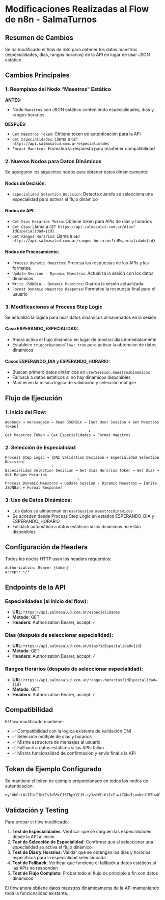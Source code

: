 # Modificaciones Realizadas al Flow de n8n - SalmaTurnos

## Resumen de Cambios

Se ha modificado el flow de n8n para obtener los datos maestros (especialidades, días, rangos horarios) de la API en lugar de usar JSON estático.

## Cambios Principales

### 1. Reemplazo del Nodo "Maestros" Estático

**ANTES:**
- Nodo `Maestros` con JSON estático conteniendo especialidades, días y rangos horarios

**DESPUÉS:**
- `Get Maestros Token`: Obtiene token de autenticación para la API
- `Get Especialidades`: Llama a `GET https://api.salmasalud.com.ar/especialidades`
- `Format Maestros`: Formatea la respuesta para mantener compatibilidad

### 2. Nuevos Nodos para Datos Dinámicos

Se agregaron los siguientes nodos para obtener datos dinámicamente:

#### Nodos de Decisión:
- `Especialidad Selection Decision`: Detecta cuando se selecciona una especialidad para activar el flujo dinámico

#### Nodos de API:
- `Get Dias Horarios Token`: Obtiene token para APIs de días y horarios
- `Get Dias`: Llama a `GET https://api.salmasalud.com.ar/dias?idEspecialidad={id}`
- `Get Rangos Horarios`: Llama a `GET https://api.salmasalud.com.ar/rangos-horarios?idEspecialidad={id}`

#### Nodos de Procesamiento:
- `Process Dynamic Maestros`: Procesa las respuestas de las APIs y las formatea
- `Update Session - Dynamic Maestros`: Actualiza la sesión con los datos dinámicos
- `Write JSONBin - Dynamic Maestros`: Guarda la sesión actualizada
- `Format Dynamic Maestros Response`: Formatea la respuesta final para el usuario

### 3. Modificaciones al Process Step Logic

Se actualizó la lógica para usar datos dinámicos almacenados en la sesión:

#### Caso ESPERANDO_ESPECIALIDAD:
- Ahora activa el flujo dinámico en lugar de mostrar días inmediatamente
- Establece `triggerDynamicFlow: true` para activar la obtención de datos dinámicos

#### Casos ESPERANDO_DIA y ESPERANDO_HORARIO:
- Buscan primero datos dinámicos en `userSession.maestrosDinamicos`
- Fallback a datos estáticos si no hay dinámicos disponibles
- Mantienen la misma lógica de validación y selección múltiple

## Flujo de Ejecución

### 1. Inicio del Flow:
```
Webhook → menssageIn → Read JSONBin → [Get User Session + Get Maestros Token]
                                      ↓
Get Maestros Token → Get Especialidades → Format Maestros
```

### 2. Selección de Especialidad:
```
Process Step Logic → [DNI Validation Decision + Especialidad Selection Decision]
                     ↓
Especialidad Selection Decision → Get Dias Horarios Token → Get Dias → Get Rangos Horarios
                                 ↓
Process Dynamic Maestros → Update Session - Dynamic Maestros → [Write JSONBin + Format Response]
```

### 3. Uso de Datos Dinámicos:
- Los datos se almacenan en `userSession.maestrosDinamicos`
- Se acceden desde Process Step Logic en estados ESPERANDO_DIA y ESPERANDO_HORARIO
- Fallback automático a datos estáticos si los dinámicos no están disponibles

## Configuración de Headers

Todos los nodos HTTP usan los headers requeridos:
```
Authorization: Bearer {token}
accept: */*
```

## Endpoints de la API

### Especialidades (al inicio del flow):
- **URL**: `https://api.salmasalud.com.ar/especialidades`
- **Método**: GET
- **Headers**: Authorization Bearer, accept: */*

### Días (después de seleccionar especialidad):
- **URL**: `https://api.salmasalud.com.ar/dias?idEspecialidad={id}`
- **Método**: GET
- **Headers**: Authorization Bearer, accept: */*

### Rangos Horarios (después de seleccionar especialidad):
- **URL**: `https://api.salmasalud.com.ar/rangos-horarios?idEspecialidad={id}`
- **Método**: GET
- **Headers**: Authorization Bearer, accept: */*

## Compatibilidad

El flow modificado mantiene:
- ✅ Compatibilidad con la lógica existente de validación DNI
- ✅ Selección múltiple de días y horarios
- ✅ Misma estructura de mensajes al usuario
- ✅ Fallback a datos estáticos si las APIs fallan
- ✅ Misma funcionalidad de confirmación y envío final a la API

## Token de Ejemplo Configurado

Se mantiene el token de ejemplo proporcionado en todos los nodos de autenticación:
```
eyJhbGciOiJIUzI1NiIsInR5cCI6IkpXVCJ9.eyJzdWIiOiIxIiwiZXhwIjoxNzU1MTUwOTQyLCJpYXQiOjE3NTUxNDM3NDIsIm5iZiI6MTc1NTE0Mzc0Mn0.UlmUCmM1C_YmppQiLTQpMqavB601duGUSVcxhir3PwA
```

## Validación y Testing

Para probar el flow modificado:

1. **Test de Especialidades**: Verificar que se carguen las especialidades desde la API al inicio
2. **Test de Selección de Especialidad**: Confirmar que al seleccionar una especialidad se activa el flujo dinámico
3. **Test de Días y Horarios**: Validar que se obtengan los días y horarios específicos para la especialidad seleccionada
4. **Test de Fallback**: Verificar que funcione el fallback a datos estáticos si las APIs no responden
5. **Test de Flujo Completo**: Probar todo el flujo de principio a fin con datos dinámicos

El flow ahora obtiene datos maestros dinámicamente de la API manteniendo toda la funcionalidad existente.